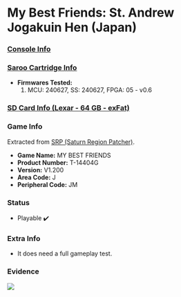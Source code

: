 # My Best Friends: St. Andrew Jogakuin Hen (Japan)

### [Console Info](../../../../Info/Consoles/VA13/README.md)

### [Saroo Cartridge Info](../../../../Info/Cartridges/RetroGameParadiseStore/1.32F/README.md)

- <b>Firmwares Tested:</b>
  1. MCU: 240627, SS: 240627, FPGA: 05 - v0.6

### [SD Card Info (Lexar - 64 GB - exFat)](../../../../Info/SdCards/Lexar/64GB/exfat/README.md)

### Game Info

Extracted from [SRP (Saturn Region Patcher)](https://segaxtreme.net/resources/saturn-region-patcher.81/download).

- <b>Game Name:</b> MY BEST FRIENDS
- <b>Product Number:</b> T-14404G
- <b>Version:</b> V1.200
- <b>Area Code:</b> J
- <b>Peripheral Code:</b> JM

### Status

- Playable :heavy_check_mark:

### Extra Info

- It does need a full gameplay test.

### Evidence

[![](https://img.youtube.com/vi/81TsaIAM5R8/0.jpg)](https://www.youtube.com/watch?v=81TsaIAM5R8)

